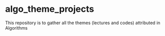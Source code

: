 # algo_theme_projects
This repository is to gather all the themes (lectures and codes) attributed in Algorithms
